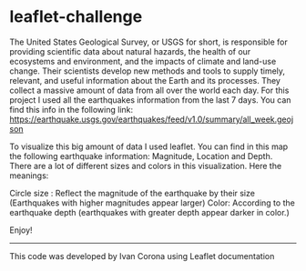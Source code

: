 # leaflet-challenge

The United States Geological Survey, or USGS for short, is responsible for providing scientific data about natural hazards, the health of our ecosystems and environment, and the impacts of climate and land-use change. Their scientists develop new methods and tools to supply timely, relevant, and useful information about the Earth and its processes. They collect a massive amount of data from all over the world each day. For this project I used all the earthquakes information from the last 7 days. You can find this info in the following link: https://earthquake.usgs.gov/earthquakes/feed/v1.0/summary/all_week.geojson

To visualize this big amount of data I used leaflet. You can find in this map the following earthquake information: Magnitude, Location and Depth. There are a lot of different sizes and colors in this visualization. Here the meanings:

Circle size : Reflect the magnitude of the earthquake by their size (Earthquakes with higher magnitudes appear larger)
Color: According to the earthquake depth (earthquakes with greater depth appear darker in color.)

Enjoy!

---------------------------------------
This code was developed by Ivan Corona using Leaflet documentation
